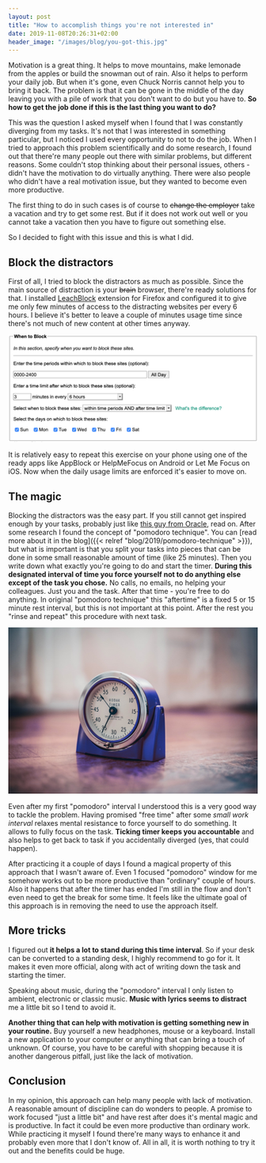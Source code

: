 ```yaml
---
layout: post
title: "How to accomplish things you're not interested in"
date: 2019-11-08T20:26:31+02:00
header_image: "/images/blog/you-got-this.jpg"
---
```


Motivation is a great thing. It helps to move mountains, make lemonade from the apples or build the snowman out of rain. Also it helps to perform your daily job. But when it's gone, even Chuck Norris cannot help you to bring it back. The problem is that it can be gone in the middle of the day leaving you with a pile of work that you don't want to do but you have to. **So how to get the job done if this is the last thing you want to do?**

This was the question I asked myself when I found that I was constantly diverging from my tasks. It's not that I was interested in something particular, but I noticed I used every opportunity to not to do the job. When I tried to approach this problem scientifically and do some research, I found out that there're many people out there with similar problems, but different reasons. Some couldn't stop thinking about their personal issues, others - didn't have the motivation to do virtually anything. There were also people who didn't have a real motivation issue, but they wanted to become even more productive.

The first thing to do in such cases is of course to ~~change the employer~~ take a vacation and try to get some rest. But if it does not work out well or you cannot take a vacation then you have to figure out something else.

So I decided to fight with this issue and this is what I did.

## Block the distractors

First of all, I tried to block the distractors as much as possible. Since the main source of distraction is your ~~brain~~ browser, there're ready solutions for that. I installed [LeachBlock](https://www.proginosko.com/leechblock/) extension for Firefox and configured it to give me only few minutes of access to the distracting websites per every 6 hours. I believe it's better to leave a couple of minutes usage time since there's not much of new content at other times anyway.

![Block annoying websites](/images/blog/leechblock.png)

It is relatively easy to repeat this exercise on your phone using one of the ready apps like AppBlock or HelpMeFocus on Android or Let Me Focus on iOS. Now when the daily usage limits are enforced it's easier to move on.

## The magic

Blocking the distractors was the easy part. If you still cannot get inspired enough by your tasks, probably just like [this guy from Oracle](https://news.ycombinator.com/item?id=18442941), read on. After some research I found the concept of "pomodoro technique". You can [read more about it in the blog]({{< relref "blog/2019/pomodoro-technique" >}}), but what is important is that you split your tasks into pieces that can be done in some small reasonable amount of time (like 25 minutes). Then you write down what exactly you're going to do and start the timer. **During this designated interval of time you force yourself not to do anything else except of the task you chose.** No calls, no emails, no helping your colleagues. Just you and the task. After that time - you're free to do anything. In original "pomodoro technique" this "aftertime" is a fixed 5 or 15 minute rest interval, but this is not important at this point. After the rest you "rinse and repeat" this procedure with next task.

![Timer](/images/blog/kodak-timer.jpg)

Even after my first "pomodoro" interval I understood this is a very good way to tackle the problem. Having promised "free time" after some _small work interval_ relaxes mental resistance to force yourself to do something. It allows to fully focus on the task. **Ticking timer keeps you accountable** and also helps to get back to task if you accidentally diverged (yes, that could happen).

After practicing it a couple of days I found a magical property of this approach that I wasn't aware of. Even 1 focused "pomodoro" window for me somehow works out to be more productive than "ordinary" couple of hours. Also it happens that after the timer has ended I'm still in the flow and don't even need to get the break for some time. It feels like the ultimate goal of this approach is in removing the need to use the approach itself.

## More tricks

I figured out **it helps a lot to stand during this time interval**. So if your desk can be converted to a standing desk, I highly recommend to go for it. It makes it even more official, along with act of writing down the task and starting the timer.

Speaking about music, during the "pomodoro" interval I only listen to ambient, electronic or classic music. **Music with lyrics seems to distract** me a little bit so I tend to avoid it.

**Another thing that can help with motivation is getting something new in your routine.** Buy yourself a new headphones, mouse or a keyboard. Install a new application to your computer or anything that can bring a touch of unknown. Of course, you have to be careful with shopping because it is another dangerous pitfall, just like the lack of motivation.

## Conclusion

In my opinion, this approach can help many people with lack of motivation. A reasonable amount of discipline can do wonders to people. A promise to work focused "just a little bit" and have rest after does it's mental magic and is productive. In fact it could be even more productive than ordinary work. While practicing it myself I found there're many ways to enhance it and probably even more that I don't know of. All in all, it is worth nothing to try it out and the benefits could be huge.
